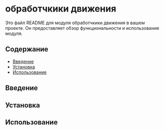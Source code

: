 # обработчкики движения

Это файл README для модуля обработчкики движения в вашем проекте. Он предоставляет обзор функциональности и использования модуля.

## Содержание
- [Введение](#введение)
- [Установка](#установка)
- [Использование](#использование)

## Введение

## Установка

## Использование